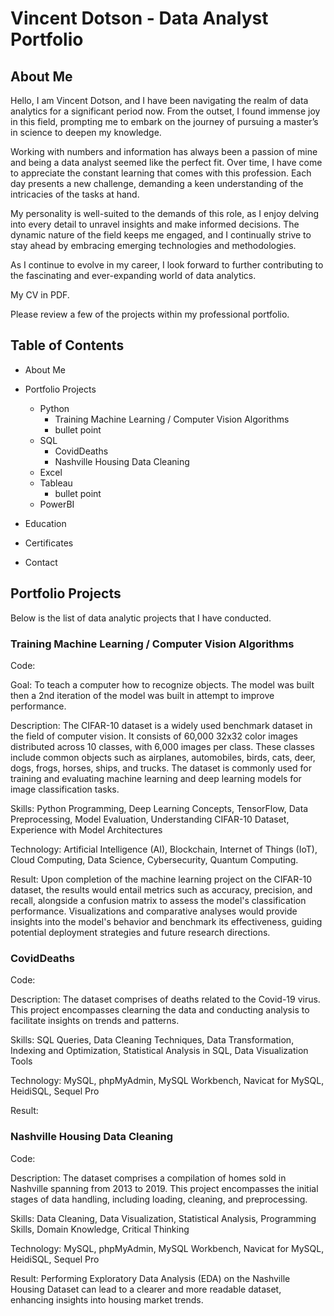 # Vincent Dotson - Data Analyst Portfolio

## About Me

Hello, I am Vincent Dotson, and I have been navigating the realm of data analytics for a significant period now. From the outset, I found immense joy in this field, prompting me to embark on the journey of pursuing a master’s in science to deepen my knowledge.

Working with numbers and information has always been a passion of mine and being a data analyst seemed like the perfect fit. Over time, I have come to appreciate the constant learning that comes with this profession. Each day presents a new challenge, demanding a keen understanding of the intricacies of the tasks at hand.

My personality is well-suited to the demands of this role, as I enjoy delving into every detail to unravel insights and make informed decisions. The dynamic nature of the field keeps me engaged, and I continually strive to stay ahead by embracing emerging technologies and methodologies.

As I continue to evolve in my career, I look forward to further contributing to the fascinating and ever-expanding world of data analytics.

My CV in PDF.

Please review a few of the projects within my professional portfolio.
## Table of Contents
* About Me

* Portfolio Projects
  * Python
    * Training Machine Learning / Computer Vision Algorithms
    * bullet point
  * SQL
    * CovidDeaths
    * Nashville Housing Data Cleaning
  * Excel
  * Tableau
    * bullet point
  * PowerBI
    
* Education
  
* Certificates
  
* Contact
## Portfolio Projects
Below is the list of data analytic projects that I have conducted.
<br>
### Training Machine Learning / Computer Vision Algorithms
Code:

Goal: To teach a computer how to recognize objects. The model was built then a 2nd iteration of the model was built in attempt to improve performance.

Description: The CIFAR-10 dataset is a widely used benchmark dataset in the field of computer vision. It consists of 60,000 32x32 color images distributed across 10 classes, with 6,000 images per class. These classes include common objects such as airplanes, automobiles, birds, cats, deer, dogs, frogs, horses, ships, and trucks. The dataset is commonly used for training and evaluating machine learning and deep learning models for image classification tasks.

Skills: Python Programming, Deep Learning Concepts, TensorFlow, Data Preprocessing, Model Evaluation, Understanding CIFAR-10 Dataset, Experience with Model Architectures

Technology: Artificial Intelligence (AI), Blockchain, Internet of Things (IoT), Cloud Computing, Data Science, Cybersecurity, Quantum Computing.

Result: Upon completion of the machine learning project on the CIFAR-10 dataset, the results would entail metrics such as accuracy, precision, and recall, alongside a confusion matrix to assess the model's classification performance. Visualizations and comparative analyses would provide insights into the model's behavior and benchmark its effectiveness, guiding potential deployment strategies and future research directions.
<br>
### CovidDeaths
Code: 

Description: The dataset comprises of deaths related to the Covid-19 virus. This project encompasses clearning the data and conducting analysis to facilitate insights on trends and patterns.

Skills: SQL Queries, Data Cleaning Techniques, Data Transformation, Indexing and Optimization, Statistical Analysis in SQL, Data Visualization Tools

Technology: MySQL, phpMyAdmin, MySQL Workbench, Navicat for MySQL, HeidiSQL, Sequel Pro

Result:
### Nashville Housing Data Cleaning
Code: 

Description: The dataset comprises a compilation of homes sold in Nashville spanning from 2013 to 2019. This project encompasses the initial stages of data handling, including loading, cleaning, and preprocessing.

Skills: Data Cleaning, Data Visualization, Statistical Analysis, Programming Skills, Domain Knowledge, Critical Thinking

Technology: MySQL, phpMyAdmin, MySQL Workbench, Navicat for MySQL, HeidiSQL, Sequel Pro

Result: Performing Exploratory Data Analysis (EDA) on the Nashville Housing Dataset can lead to a clearer and more readable dataset, enhancing insights into housing market trends.

